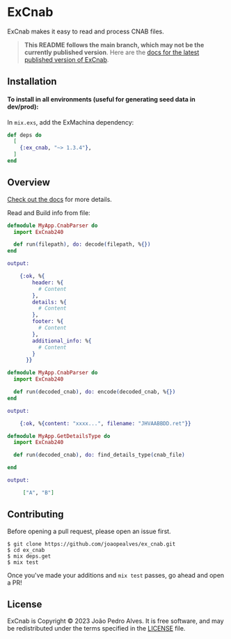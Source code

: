 # ExCnab

ExCnab makes it easy to read and process CNAB files.

> **This README follows the main branch, which may not be the currently published version**. Here are the
> [docs for the latest published version of ExCnab](https://hexdocs.pm/ex_cnab/ExCnab240.html).

## Installation

#### To install in all environments (useful for generating seed data in dev/prod):

In `mix.exs`, add the ExMachina dependency:

```elixir
def deps do
  [
    {:ex_cnab, "~> 1.3.4"},
  ]
end
```

## Overview

[Check out the docs](https://hexdocs.pm/ex_cnab/ExCnab240.html) for more details.

Read and Build info from file:

```elixir
defmodule MyApp.CnabParser do
  import ExCnab240

  def run(filepath), do: decode(filepath, %{})
end

output:

    {:ok, %{
        header: %{
          # Content
        },
        details: %{
          # Content
        },
        footer: %{
          # Content
        },
        additional_info: %{
          # Content
        }
      }}
```

```elixir
defmodule MyApp.CnabParser do
  import ExCnab240

  def run(decoded_cnab), do: encode(decoded_cnab, %{})
end

output:

    {:ok, %{content: "xxxx...", filename: "JHVAABBDD.ret"}}
```

```elixir
defmodule MyApp.GetDetailsType do
  import ExCnab240

  def run(decoded_cnab), do: find_details_type(cnab_file)

end

output:

     ["A", "B"]
```

## Contributing

Before opening a pull request, please open an issue first.

    $ git clone https://github.com/joaopealves/ex_cnab.git
    $ cd ex_cnab
    $ mix deps.get
    $ mix test

Once you've made your additions and `mix test` passes, go ahead and open a PR!

## License

ExCnab is Copyright © 2023 João Pedro Alves. It is free software, and may be
redistributed under the terms specified in the [LICENSE](/LICENSE) file.
